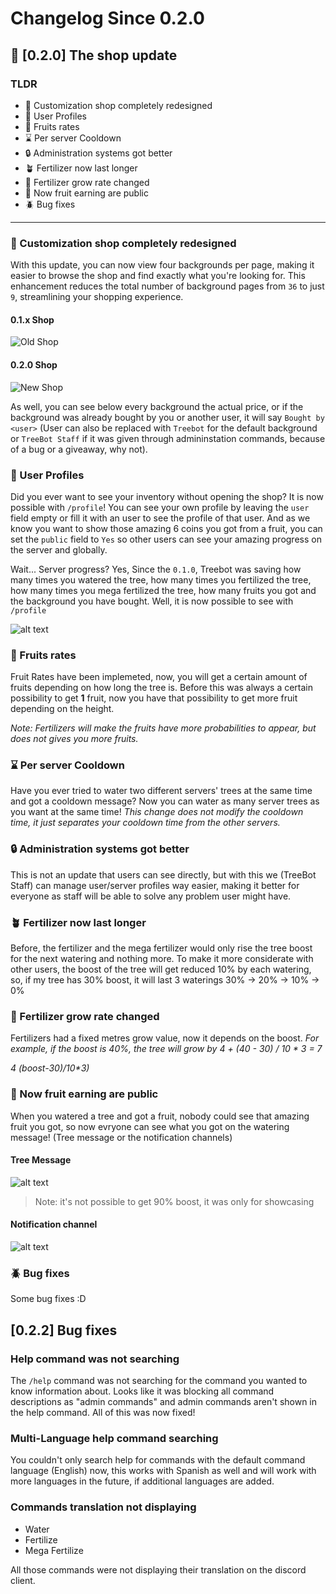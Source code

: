 # Changelog Since 0.2.0

## 🛒 [0.2.0] The shop update

### TLDR

- 🎨 Customization shop completely redesigned
- 👤 User Profiles
- 🍎 Fruits rates
- ⌛ Per server Cooldown
- 🔒 Administration systems got better
- 🪴 Fertilizer now last longer
- 🌲 Fertilizer grow rate changed
- 🍎 Now fruit earning are public
- 🪲 Bug fixes

---

### 🎨 Customization shop completely redesigned

With this update, you can now view four backgrounds per page, making it easier to browse the shop and find exactly what you're looking for. This enhancement reduces the total number of background pages from `36` to just `9`, streamlining your shopping experience.

#### 0.1.x Shop

![Old Shop](../images/old_shop0.1.x.png)

#### 0.2.0 Shop

![New Shop](../images/new_shop0.2.0.png)

As well, you can see below every background the actual price, or if the background was already bought by you or another user, it will say `Bought by <user>` (User can also be replaced with `Treebot` for the default background or `TreeBot Staff` if it was given through admininstation commands, because of a bug or a giveaway, why not).

### 👤 User Profiles

Did you ever want to see your inventory without opening the shop?
It is now possible with `/profile`!
You can see your own profile by leaving the `user` field empty or fill it with an user to see the profile of that user. And as we know you want to show those amazing 6 coins you got from a fruit, you can set the `public` field to `Yes` so other users can see your amazing progress on the server and globally.

Wait... Server progress?
Yes, Since the `0.1.0`, Treebot was saving how many times you watered the tree, how many times you fertilized the tree, how many times you mega fertilized the tree, how many fruits you got and the background you have bought. Well, it is now possible to see with `/profile`

![alt text](../images/profile.png)

### 🍎 Fruits rates

Fruit Rates have been implemeted, now, you will get a certain amount of fruits depending on how long the tree is. Before this was always a certain possibility to get **1** fruit, now you have that possibility to get more fruit depending on the height.

*Note: Fertilizers will make the fruits have more probabilities to appear, but does not gives you more fruits.*

### ⌛ Per server Cooldown

Have you ever tried to water two different servers' trees at the same time and got a cooldown message? Now you can water as many server trees as you want at the same time!
*This change does not modify the cooldown time, it just separates your cooldown time from the other servers.*

### 🔒 Administration systems got better

This is not an update that users can see directly, but with this we (TreeBot Staff) can manage user/server profiles way easier, making it better for everyone as staff will be able to solve any problem user might have.

### 🪴 Fertilizer now last longer

Before, the fertilizer and the mega fertilizer would only rise the tree boost for the next watering and nothing more. To make it more considerate with other users, the boost of the tree will get reduced 10% by each watering, so, if my tree has 30% boost, it will last 3 waterings
30% -> 20% -> 10% -> 0%

### 🌲 Fertilizer grow rate changed

Fertilizers had a fixed metres grow value, now it depends on the boost.
*For example, if the boost is 40%, the tree will grow by 4 + (40 - 30) / 10 * 3 = 7*

*4 (boost-30)/10\*3)*

### 🍎 Now fruit earning are public

When you watered a tree and got a fruit, nobody could see that amazing fruit you got, so now evryone can see what you got on the watering message! (Tree message or the notification channels)

#### Tree Message

![alt text](../images/treefruitsearning.png)
> Note: it's not possible to get 90% boost, it was only for showcasing

#### Notification channel

![alt text](../images/notificationfruits.png)

### 🪲 Bug fixes

Some bug fixes :D

## [0.2.2] Bug fixes

### Help command was not searching

The `/help` command was not searching for the command you wanted to know information about. Looks like it was blocking all command descriptions as "admin commands" and admin commands aren't shown in the help command. All of this was now fixed!

### Multi-Language help command searching

You couldn't only search help for commands with the default command language (English) now, this works with Spanish as well and will work with more languages in the future, if additional languages are added.

### Commands translation not displaying

- Water
- Fertilize
- Mega Fertilize

All those commands were not displaying their translation on the discord client.
